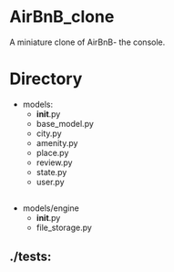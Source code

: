 # AirBnB_clone
A miniature clone of AirBnB- the console.

# Directory
* models:
	* __init__.py
	* base_model.py
	* city.py
	* amenity.py
	* place.py
	* review.py
	* state.py
	* user.py
##
* models/engine
	* __init__.py
	* file_storage.py

## ./tests:
